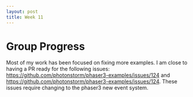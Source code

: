 ```yaml
---
layout: post
title: Week 11
---
```


# Group Progress

Most of my work has been focused on fixing more examples. I am close to having a PR ready for the following issues:
https://github.com/photonstorm/phaser3-examples/issues/124 and https://github.com/photonstorm/phaser3-examples/issues/124. These issues require changing to the phaser3 new event system.
